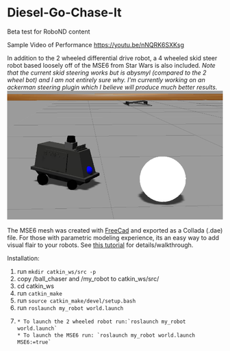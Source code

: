 # Diesel-Go-Chase-It
Beta test for RoboND content

Sample Video of Performance
https://youtu.be/nNQRK6SXKsg



In addition to the 2 wheeled differential drive robot, a 4 wheeled skid steer robot based loosely off of the MSE6 from Star Wars is also included. *Note that the current skid steering works but is abysmyl (compared to the 2 wheel bot) and I am not entirely sure why. I'm currently working on an ackerman steering plugin which I believe will produce much better results.*  
![MSE6](/MSE6.png)

The MSE6 mesh was created with [FreeCad](https://www.freecadweb.org/) and exported as a Collada (.dae) file. For those with parametric modeling experience, its an easy way to add visual flair to your robots. See [this tutorial](http://gazebosim.org/tutorials?tut=guided_i2) for details/walkthrough.

Installation:
1. run  `mkdir catkin_ws/src -p`
2. copy /ball_chaser and /my_robot to catkin_ws/src/
3. cd catkin_ws
4. run `catkin_make`
5. run `source catkin_make/devel/setup.bash`
6. run `roslaunch my_robot world.launch`
7. 
       * To launch the 2 wheeled robot run:`roslaunch my_robot world.launch`
       * To launch the MSE6 run: `roslaunch my_robot world.launch MSE6:=true` 
